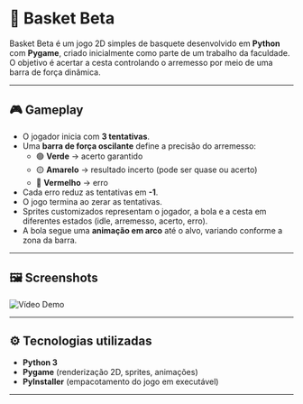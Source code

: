 # 🏀 Basket Beta

Basket Beta é um jogo 2D simples de basquete desenvolvido em **Python** com **Pygame**, criado inicialmente como parte de um trabalho da faculdade.  
O objetivo é acertar a cesta controlando o arremesso por meio de uma barra de força dinâmica.  

---

## 🎮 Gameplay

- O jogador inicia com **3 tentativas**.  
- Uma **barra de força oscilante** define a precisão do arremesso:  
  - 🟢 **Verde** → acerto garantido  
  - 🟡 **Amarelo** → resultado incerto (pode ser quase ou acerto)  
  - 🔴 **Vermelho** → erro  
- Cada erro reduz as tentativas em **-1**.  
- O jogo termina ao zerar as tentativas.  
- Sprites customizados representam o jogador, a bola e a cesta em diferentes estados (idle, arremesso, acerto, erro).  
- A bola segue uma **animação em arco** até o alvo, variando conforme a zona da barra.  

---

## 🖼️ Screenshots

![Vídeo Demo](https://github.com/user-attachments/assets/1288c64e-0892-4d26-8346-b99a51dce9a3)


---

## ⚙️ Tecnologias utilizadas

- **Python 3**  
- **Pygame** (renderização 2D, sprites, animações)  
- **PyInstaller** (empacotamento do jogo em executável)  

---
